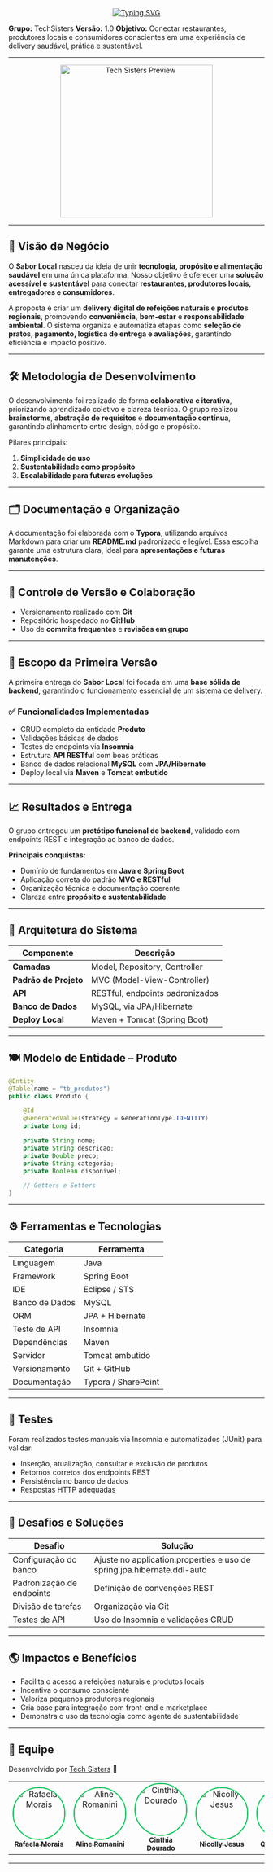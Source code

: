 <div align="center">
  <a href="https://git.io/typing-svg">
    <img src="https://readme-typing-svg.herokuapp.com?font=Fira+Code&size=24&duration=3000&pause=1000&color=00C853&center=true&vCenter=true&width=850&lines=Sabor+Local+–+Delivery+Sustentável+de+Alimentos+Naturais!" alt="Typing SVG" />
  </a>
</div>

**Grupo:** TechSisters
**Versão:** 1.0
**Objetivo:** Conectar restaurantes, produtores locais e consumidores conscientes em uma experiência de delivery saudável, prática e sustentável.

---

<div align="center">
  <img src="https://ik.imagekit.io/5qjemq96e/Projeto1%20-%20delivery/SaborLocal_logo.png?updatedAt=1760625885744" alt="Tech Sisters Preview" width="300" />
</a>
</div>





---

## 🧭 Visão de Negócio

O **Sabor Local** nasceu da ideia de unir **tecnologia, propósito e alimentação saudável** em uma única plataforma.
Nosso objetivo é oferecer uma **solução acessível e sustentável** para conectar **restaurantes, produtores locais, entregadores e consumidores**.

A proposta é criar um **delivery digital de refeições naturais e produtos regionais**, promovendo **conveniência**, **bem-estar** e **responsabilidade ambiental**.
O sistema organiza e automatiza etapas como **seleção de pratos, pagamento, logística de entrega e avaliações**, garantindo eficiência e impacto positivo.

---

## 🛠️ Metodologia de Desenvolvimento

O desenvolvimento foi realizado de forma **colaborativa e iterativa**, priorizando aprendizado coletivo e clareza técnica.
O grupo realizou **brainstorms**, **abstração de requisitos** e **documentação contínua**, garantindo alinhamento entre design, código e propósito.

Pilares principais:
1. **Simplicidade de uso**
2. **Sustentabilidade como propósito**
3. **Escalabilidade para futuras evoluções**

---

## 🗂️ Documentação e Organização

A documentação foi elaborada com o **Typora**, utilizando arquivos Markdown para criar um **README.md** padronizado e legível.
Essa escolha garante uma estrutura clara, ideal para **apresentações e futuras manutenções**.

---

## 🔄 Controle de Versão e Colaboração

- Versionamento realizado com **Git**
- Repositório hospedado no **GitHub**
- Uso de **commits frequentes** e **revisões em grupo**

---

## 🚀 Escopo da Primeira Versão

A primeira entrega do **Sabor Local** foi focada em uma **base sólida de backend**, garantindo o funcionamento essencial de um sistema de delivery.

### ✅ Funcionalidades Implementadas
- CRUD completo da entidade **Produto**
- Validações básicas de dados
- Testes de endpoints via **Insomnia**
- Estrutura **API RESTful** com boas práticas
- Banco de dados relacional **MySQL** com **JPA/Hibernate**
- Deploy local via **Maven** e **Tomcat embutido**

---

## 📈 Resultados e Entrega

O grupo entregou um **protótipo funcional de backend**, validado com endpoints REST e integração ao banco de dados.

**Principais conquistas:**
- Domínio de fundamentos em **Java e Spring Boot**
- Aplicação correta do padrão **MVC e RESTful**
- Organização técnica e documentação coerente
- Clareza entre **propósito e sustentabilidade**

---

## 🧩 Arquitetura do Sistema

| Componente | Descrição |
|-------------|------------|
| **Camadas** | Model, Repository, Controller |
| **Padrão de Projeto** | MVC (Model-View-Controller) |
| **API** | RESTful, endpoints padronizados |
| **Banco de Dados** | MySQL, via JPA/Hibernate |
| **Deploy Local** | Maven + Tomcat (Spring Boot) |

---

## 🍽️ Modelo de Entidade – Produto

```java
@Entity
@Table(name = "tb_produtos")
public class Produto {

    @Id
    @GeneratedValue(strategy = GenerationType.IDENTITY)
    private Long id;

    private String nome;
    private String descricao;
    private Double preco;
    private String categoria;
    private Boolean disponivel;

    // Getters e Setters
}
```

---

## ⚙️ Ferramentas e Tecnologias

| Categoria | Ferramenta |
|------------|-------------|
| Linguagem | Java |
| Framework | Spring Boot |
| IDE | Eclipse / STS |
| Banco de Dados | MySQL |
| ORM | JPA + Hibernate |
| Teste de API | Insomnia |
| Dependências | Maven |
| Servidor | Tomcat embutido |
| Versionamento | Git + GitHub |
| Documentação | Typora / SharePoint |

---

## 🧪 Testes

Foram realizados testes manuais via Insomnia e automatizados (JUnit) para validar:
- Inserção, atualização, consultar e exclusão de produtos
- Retornos corretos dos endpoints REST
- Persistência no banco de dados
- Respostas HTTP adequadas

---

## 🧱 Desafios e Soluções

| Desafio | Solução |
|----------|----------|
| Configuração do banco | Ajuste no application.properties e uso de spring.jpa.hibernate.ddl-auto |
| Padronização de endpoints | Definição de convenções REST |
| Divisão de tarefas | Organização via Git |
| Testes de API | Uso do Insomnia e validações CRUD |

---

## 🌎 Impactos e Benefícios

- Facilita o acesso a refeições naturais e produtos locais
- Incentiva o consumo consciente
- Valoriza pequenos produtores regionais
- Cria base para integração com front-end e marketplace
- Demonstra o uso da tecnologia como agente de sustentabilidade

---

## 🙌 Equipe

Desenvolvido por [Tech Sisters](https://projeto-integrador-grupo-01.github.io/techsisters/) 🍃



<table align="center">
  <tr>
    <td align="center">
      <a href="https://github.com/LemesdeMorais">
        <img src="https://github.com/LemesdeMorais.png?size=100" width="100" style="border-radius:50%; border:2px solid #00C853;" alt="Rafaela Morais"/>
        <br/><sub><b>Rafaela Morais</b></sub>
      </a>
    </td>
    <td align="center">
      <a href="https://github.com/alineromanini">
        <img src="https://github.com/alineromanini.png?size=100" width="100" style="border-radius:50%; border:2px solid #00C853;" alt="Aline Romanini"/>
        <br/><sub><b>Aline Romanini</b></sub>
      </a>
    </td>
    <td align="center">
      <a href="https://github.com/cdouradom">
        <img src="https://github.com/cdouradom.png?size=100" width="100" style="border-radius:50%; border:2px solid #00C853;" alt="Cinthia Dourado"/>
        <br/><sub><b>Cinthia Dourado</b></sub>
      </a>
    </td>
    <td align="center">
      <a href="https://github.com/nicollyjesus">
        <img src="https://github.com/nicollyjesus.png?size=100" width="100" style="border-radius:50%; border:2px solid #00C853;" alt="Nicolly Jesus"/>
        <br/><sub><b>Nicolly Jesus</b></sub>
      </a>
    </td>
    <td align="center">
      <a href="https://github.com/queren-alves">
        <img src="https://github.com/queren-alves.png?size=100" width="100" style="border-radius:50%; border:2px solid #00C853;" alt="Quéren Alves"/>
        <br/><sub><b>Quéren Alves</b></sub>
      </a>
    </td>
    <td align="center">
      <a href="https://github.com/crissmcoelho">
        <img src="https://github.com/crissmcoelho.png?size=100" width="100" style="border-radius:50%; border:2px solid #00C853;" alt="Cristina Coelho"/>
        <br/><sub><b>Cristina Coelho</b></sub>
      </a>
    </td>
  </tr>
</table>

---















